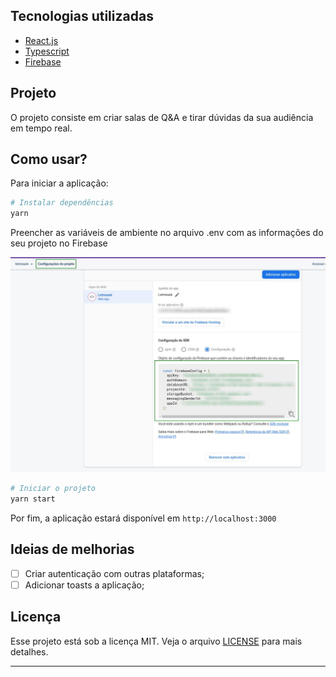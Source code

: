 ## Tecnologias utilizadas

- [React.js](https://pt-br.reactjs.org/)
- [Typescript](https://www.typescriptlang.org/)
- [Firebase](https://firebase.google.com/)

## Projeto
O projeto consiste em criar salas de Q&A e tirar dúvidas da sua audiência em tempo real.

## Como usar?
Para iniciar a aplicação: 
```sh
# Instalar dependências
yarn
```

Preencher as variáveis de ambiente no arquivo .env com as informações do seu projeto no Firebase

![Configurações Firebase](./src/assets/images/firebase_readme.jpg?raw=true "Configurações Firebase")

```sh
# Iniciar o projeto
yarn start
```

Por fim, a aplicação estará disponível em `http://localhost:3000`

## Ideias de melhorias
- [ ] Criar autenticação com outras plataformas;
- [ ] Adicionar toasts a aplicação;

## Licença

Esse projeto está sob a licença MIT. Veja o arquivo [LICENSE](LICENSE) para mais detalhes.

---